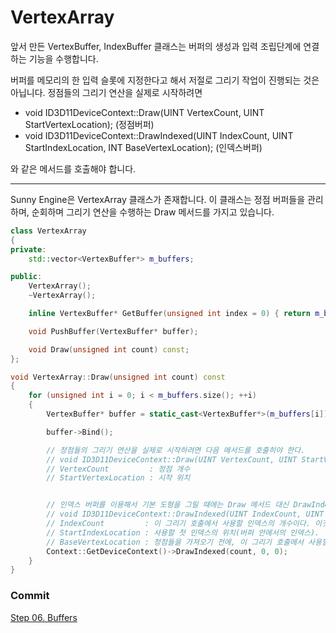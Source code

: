 # VertexArray

앞서 만든 VertexBuffer, IndexBuffer 클래스는 버퍼의 생성과 입력 조립단계에 연결하는 기능을 수행합니다.

버퍼를 메모리의 한 입력 슬롯에 지정한다고 해서 저절로 그리기 작업이 진행되는 것은 아닙니다. 정점들의 그리기 연산을 실제로 시작하려면
- void ID3D11DeviceContext::Draw(UINT VertexCount, UINT StartVertexLocation);   (정점버퍼)
- void ID3D11DeviceContext::DrawIndexed(UINT IndexCount, UINT StartIndexLocation, INT BaseVertexLocation);   (인덱스버퍼)

와 같은 메서드를 호출해야 합니다.

---

Sunny Engine은 VertexArray 클래스가 존재합니다. 이 클래스는 정점 버퍼들을 관리하며, 순회하며 그리기 연산을 수행하는 Draw 메서드를 가지고 있습니다.

```cpp
class VertexArray
{
private:
	std::vector<VertexBuffer*> m_buffers;

public:
	VertexArray();
	~VertexArray();

	inline VertexBuffer* GetBuffer(unsigned int index = 0) { return m_buffers[index]; }

	void PushBuffer(VertexBuffer* buffer);

	void Draw(unsigned int count) const;
};
```

```cpp
void VertexArray::Draw(unsigned int count) const
{
	for (unsigned int i = 0; i < m_buffers.size(); ++i)
	{
		VertexBuffer* buffer = static_cast<VertexBuffer*>(m_buffers[i]);

		buffer->Bind();

		// 정점들의 그리기 연산을 실제로 시작하려면 다음 메서드를 호출히야 한다.
		// void ID3D11DeviceContext::Draw(UINT VertexCount, UINT StartVertexLocation);
		// VertexCount         : 정점 개수
		// StartVertexLocation : 시작 위치


		// 인덱스 버퍼를 이용해서 기본 도형을 그릴 때에는 Draw 메서드 대신 DrawIndexed 메서드를 사용해야 한다.
		// void ID3D11DeviceContext::DrawIndexed(UINT IndexCount, UINT StartIndexLocation, INT BaseVertexLocation);
		// IndexCount         : 이 그리기 호출에서 사용할 인덱스의 개수이다. 이것이 인덱스 버퍼의 전체 크기(모든 인덱스의 개수)일 필요는 없다. 즉, 인덱스들의 연속된 한 부분집한만 사용하는 것이 가능하다.
		// StartIndexLocation : 사용할 첫 인덱스의 위치(버퍼 안에서의 인덱스).
		// BaseVertexLocation : 정점들을 가져오기 전에, 이 그리기 호출에서 사용할 인덱스들에 더해지는 정수 값.
		Context::GetDeviceContext()->DrawIndexed(count, 0, 0);
	}
}
```

### Commit
[Step 06. Buffers]()
